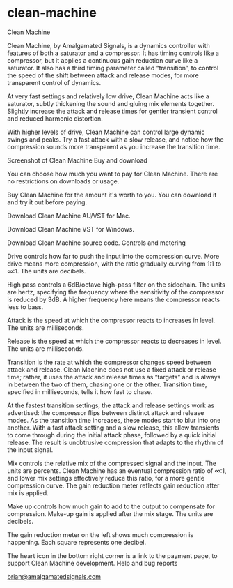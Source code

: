 # clean-machine



Clean Machine

Clean Machine, by Amalgamated Signals, is a dynamics controller with features of both a saturator and a compressor. It has timing controls like a compressor, but it applies a continuous gain reduction curve like a saturator. It also has a third timing parameter called “transition”, to control the speed of the shift between attack and release modes, for more transparent control of dynamics.

At very fast settings and relatively low drive, Clean Machine acts like a saturator, subtly thickening the sound and gluing mix elements together. Slightly increase the attack and release times for gentler transient control and reduced harmonic distortion.

With higher levels of drive, Clean Machine can control large dynamic swings and peaks. Try a fast attack with a slow release, and notice how the compression sounds more transparent as you increase the transition time.

Screenshot of Clean Machine
Buy and download

You can choose how much you want to pay for Clean Machine. There are no restrictions on downloads or usage.

Buy Clean Machine for the amount it's worth to you. You can download it and try it out before paying.

Download Clean Machine AU/VST for Mac.

Download Clean Machine VST for Windows.

Download Clean Machine source code.
Controls and metering

Drive controls how far to push the input into the compression curve. More drive means more compression, with the ratio gradually curving from 1:1 to ∞:1. The units are decibels.

High pass controls a 6dB/octave high-pass filter on the sidechain. The units are hertz, specifying the frequency where the sensitivity of the compressor is reduced by 3dB. A higher frequency here means the compressor reacts less to bass.

Attack is the speed at which the compressor reacts to increases in level. The units are milliseconds.

Release is the speed at which the compressor reacts to decreases in level. The units are milliseconds.

Transition is the rate at which the compressor changes speed between attack and release. Clean Machine does not use a fixed attack or release time; rather, it uses the attack and release times as “targets” and is always in between the two of them, chasing one or the other. Transition time, specified in milliseconds, tells it how fast to chase.

At the fastest transition settings, the attack and release settings work as advertised: the compressor flips between distinct attack and release modes. As the transition time increases, these modes start to blur into one another. With a fast attack setting and a slow release, this allow transients to come through during the initial attack phase, followed by a quick initial release. The result is unobtrusive compression that adapts to the rhythm of the input signal.

Mix controls the relative mix of the compressed signal and the input. The units are percents. Clean Machine has an eventual compression ratio of ∞:1, and lower mix settings effectively reduce this ratio, for a more gentle compression curve. The gain reduction meter reflects gain reduction after mix is applied.

Make up controls how much gain to add to the output to compensate for compression. Make-up gain is applied after the mix stage. The units are decibels.

The gain reduction meter on the left shows much compression is happening. Each square represents one decibel.

The heart icon in the bottom right corner is a link to the payment page, to support Clean Machine development.
Help and bug reports

brian@amalgamatedsignals.com 
